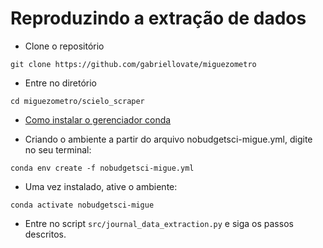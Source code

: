 # Reproduzindo a extração de dados

* Clone o repositório

```git clone https://github.com/gabriellovate/miguezometro```

* Entre no diretório

```cd miguezometro/scielo_scraper```

* [Como instalar o gerenciador conda](https://docs.conda.io/projects/conda/en/latest/user-guide/install/index.html)

* Criando o ambiente a partir do arquivo nobudgetsci-migue.yml, digite no seu terminal:

```conda env create -f nobudgetsci-migue.yml```

* Uma vez instalado, ative o ambiente:

```conda activate nobudgetsci-migue```

* Entre no script `src/journal_data_extraction.py` e siga os passos descritos.
